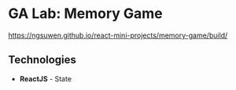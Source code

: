 # GA Lab: Memory Game
https://ngsuwen.github.io/react-mini-projects/memory-game/build/
## Technologies
* **ReactJS** - State
